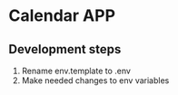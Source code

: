 # Calendar APP

## Development steps

1. Rename env.template to .env
2. Make needed changes to env variables

